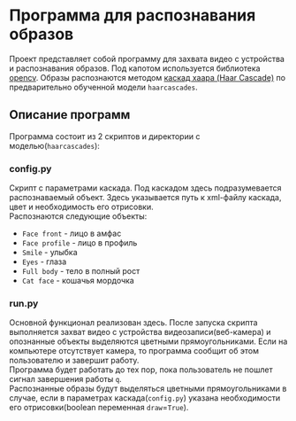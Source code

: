 # Программа для распознавания образов

Проект представляет собой программу для захвата видео с устройства и распознавания образов.
Под капотом используется библиотека [opencv](https://pypi.org/project/opencv-python/).
Образы распознаются методом [каскад хаара (Haar Cascade)](https://docs.opencv.org/3.4.3/d7/d8b/tutorial_py_face_detection.html) по предварительно обученной модели `haarcascades`.

## Описание программ

Программа состоит из 2 скриптов и директории с моделью(`haarcascades`):

### config.py

Скрипт с параметрами каскада. Под каскадом здесь подразумевается распознаваемый объект. Здесь указывается путь к xml-файлу каскада, цвет и необходимость его отрисовки.  
Распознаются следующие объекты:  
- `Face front` - лицо в амфас
- `Face profile` - лицо в профиль
- `Smile` - улыбка
- `Eyes` - глаза
- `Full body` - тело в полный рост
- `Cat face` - кошачья мордочка

### run.py

Основной функционал реализован здесь. После запуска скрипта выполняется захват видео с устройства видеозаписи(веб-камера) и опознанные объекты выделяются цветными прямоугольниками. Если на компьютере отсутствует камера, то программа сообщит об этом пользователю и завершит работу.  
Программа будет работать до тех пор, пока пользователь не пошлет сигнал завершения работы `q`.  
Распознанные образы будут выделяться цветными прямоугольниками в случае, если в параметрах каскада(`config.py`) указана необходимости его отрисовки(boolean переменная `draw`=`True`).


